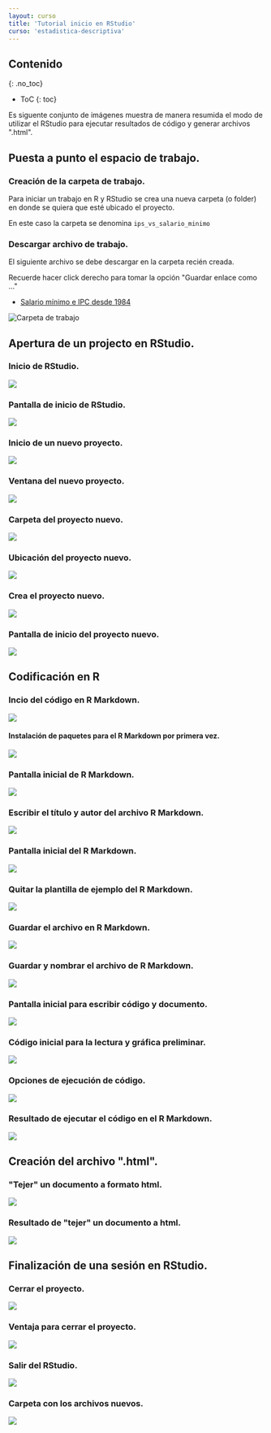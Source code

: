 ```yaml
---
layout: curso
title: 'Tutorial inicio en RStudio'
curso: 'estadistica-descriptiva'
---
```


## Contenido
{: .no_toc}

* ToC
{: toc}


Es siguente conjunto de imágenes muestra de manera
resumida el modo de utilizar el RStudio para ejecutar
resultados de código y generar archivos ".html".

## Puesta a punto el espacio de trabajo.

### Creación de la carpeta de trabajo.

Para iniciar un trabajo en R y RStudio se crea
una nueva carpeta (o folder) en donde
se quiera que esté ubicado el proyecto.

En este caso la carpeta se denomina `ips_vs_salario_minimo`

### Descargar archivo de trabajo.

El siguiente archivo se debe descargar en la carpeta
recién creada.

Recuerde hacer click derecho para tomar la opción
"Guardar enlace como ..."

- [Salario mínimo e IPC desde 1984](./basesdedatos/salario_minimo_IPC_Colombia.xlsx)

![Carpeta de trabajo](./iniR/01_Crea_Carpeta.PNG)

## Apertura de un projecto en RStudio.

### Inicio de RStudio.

![](./iniR/02_Inicio_RStudio.PNG)

### Pantalla de inicio de RStudio.

![](./iniR/03_pantalla_ini_RStudio.PNG)

### Inicio de un nuevo proyecto.

![](./iniR/04_inicio_proyecto.PNG)

### Ventana del nuevo proyecto.

![](./iniR/05_ventana_nuevo_proyecto.PNG)

### Carpeta del proyecto nuevo.

![](./iniR/06_bunqueda_carpeta_nuevo_proyecto.PNG)

### Ubicación del proyecto nuevo.

![](./iniR/07_Ubicacion_Nuevo_Proyecto.PNG)

### Crea el proyecto nuevo.

![](./iniR/08_Creacion_Nuevo_Proyecto.PNG)

### Pantalla de inicio del proyecto nuevo.

![](./iniR/09_pantalla_inicio_nuevo_proyecto.PNG)

## Codificación en R

### Incio del código en R Markdown.

![](./iniR/10_Inicio_RMarkdown.PNG)

#### Instalación de paquetes para el R Markdown por primera vez.

![](./iniR/11_markdown_primera_vez.PNG)

### Pantalla inicial de R Markdown.

![](./iniR/12_Pantalla_Inicial_RMarkdown.PNG)

### Escribir el título y autor del archivo R Markdown.

![](./iniR/13_Llenar_titulo_nombre_rmarkdown.PNG)

### Pantalla inicial del R Markdown.

![](./iniR/14_Pantalla_inicial_Rmarkdown_plantilla.PNG)

### Quitar la plantilla de ejemplo del R Markdown.

![](./iniR/15_Borrar_plantilla.PNG)

### Guardar el archivo en R Markdown.

![](./iniR/16_Guardar_Rmarkdown.PNG)

### Guardar y nombrar el archivo de R Markdown.

![](./iniR/17_Guardar_Rmakdown_nombre.PNG)

### Pantalla inicial para escribir código y documento.

![](./iniR/18_Pantalla_Inicio_codificacion.PNG)

### Código inicial para la lectura y gráfica preliminar.

![](./iniR/19_codificacion_ini.PNG)

### Opciones de ejecución de código.

![](./iniR/20_formas_de_ejecucion.PNG)

### Resultado de ejecutar el código en el R Markdown.

![](./iniR/21_resultado_ejecucion.PNG)

## Creación del archivo ".html".

### "Tejer" un documento a formato html.

![](./iniR/21_1_Seleccion_para_tejer.PNG)

### Resultado de "tejer" un documento a html.

![](./iniR/21_2_Resultado_de_tejer.PNG)

## Finalización de una sesión en RStudio.

### Cerrar el proyecto.

![](./iniR/22_cerrar_proyecto.PNG)

### Ventaja para cerrar el proyecto.
![](./iniR/23_ventana_cerrar_proyecto.PNG)

### Salir del RStudio.

![](./iniR/24_Salir_RStudio.PNG)

### Carpeta con los archivos nuevos.

![](./iniR/25_archivos_nuevos.PNG)





<!---

## Preparar una base de datos para leer en el R.

Se realizará el ejemplo del uso del R, utilizando una base de datos externa. En esta caso una base de datos en donde se registra por grupo de edad y género el número de homicidios en Colombia durante el 2014.

Inicialmente se toma el archivo en formato .xlsx o .xls y se ubica en una carpeta nueva. La premisa es que se debe ubicar la base de datos en el mismo lugar en donde se grabará el guión o código de R.

### Base de datos.

- [Homicidios en Colombia (xlsx)](./basesdedatos/HomicidiosColombia2014.xlsx)

### Crear una carpeta para la base de datos.

En este caso se creó una carpeta con el nombre de `practica1`. Y
en ese lugar se ubicó el archivo `HomicidiosColombia.xlsx`, como se muestra a continuación:

![Inicio R 03](./iniR/iniR03.png){: width="700"}

Seguidamente se abre en Excel como se muestra en la siguiente imagen:

![Inicio R 04](./iniR/iniR04.png){: width="700"}

### Guardarla en formato .csv

Se debe guardar con el formato `.csv` siguiendo la ruta de `guardar como ...` en la misma carpeta en donde está el archivo `.xlsx` y seleccionando la opción de `CSV (delimitado por comas) `, como se muestra a continuación:

![Inicio R 05](./iniR/iniR05.png){: width="700"}

En la carpeta deberán entonces mostrarse dos archivos, uno con formato `.xlsx`y otra con formato `.csv` como se muestra en la siguiente imagen. Note que ahora existe dos archivos con el mismo nombre pero tienen diferente icono (el uno representa el formato `.xlsx` y el otro `.csv`).

![Inicio R 06](./iniR/iniR06.png){: width="700"}

### Verificación del formato

Para verificar el formato en el cual está codificado el archivo `.csv` se abre con el programa `bloc de notas` y se debe mostrar como la siguiente imagen:

![Inicio R 07](./iniR/iniR07.png){: width="700"}

Note que los campos están separado por un punto y coma `(;)` y los puntos decimales se identifican por coma `(,)` (Este formato es el usual para la configuración *latinoamericana*). Si el archivo tiene un formato diferente, es decir los campos están separados por coma `(,)` y los puntos decimales se identifican por punto `(.)` entonces se deberá tener en cuenta a la hora de leer en R la base de datos (este formato se configura como un formato *aglosajón*), debido a que se requiere un cambio en el comando de lectura.

## Inicio de R

### Abrir el programa RStudio

Ya se por un enlace directo en el escritorio o por el menú de programas se puede iniciar el programa RStudio.

![Inicio R 01](./iniR/iniR01.png){: width="700"}

Aparece la pantalla del R studio.

![Inicio R 02](./iniR/iniR02.png){: width="700"}

### Crear un guión en R.

Para crear un nuevo guión o script se sigue la ruta `File > New File > R Script`

Y ahora la apariencia es la siguiente:

![Inicio R 08](./iniR/iniR08.png){: width="700"}

### Guardar un guión de R.
A continuación se sigue la ruta `File > Save as` y se graba con un nombre como `guion_homicidios_Colombia` en el mismo lugar en donde se encuentran ubicadas las bases de datos. Así como se muestra a continuación:

![Inicio R 09](./iniR/iniR09.png){: width="700"}

Entonces ahora la interfaz RStudio deberá quedar de la siguiente manera:

![Inicio R 10](./iniR/iniR10.png){: width="700"}

### Verificar la ruta el RStudio.

En la ventana de `console` de digita el siguiente comando `dir()` y luego la tecla `enter` y se mostrarán algunos nombres de archivos. En este caso **no** aparecen los nombres de los archivos de las bases de datos que se quieren leer.

![Inicio R 11](./iniR/iniR11.png){: width="700"}

### Cambiar la ruta del RStudio.
Se sigue la siguiente ruta para cambiar de carpeta o directorio de trabajo: `Session > Set Working Directory > To Source File Location` y se deberá mostar algo similar a la siguiente imagen:

![Inicio R 12](./iniR/iniR12.png){: width="700"}

### Verificar la ruta correcta en el RStudio.

De nuevo se digita en la consola el comando o instrucción `dir()` y ahora aparecerán los nombres de los archivos de las bases de datos, junto con el nombre del script como se muestra a continuación:

![Inicio R 13](./iniR/iniR13.png){: width="700"}

### Lectura de la base de datos en R.

En la ventana del guión o script se escribe el siguiente código:

{% highlight r %}
# Lectura de la base de datos de homicidios en Colombia en el 2014
homCol <- read.csv2("HomicidiosColombia2014.csv")
# Muestra la base de datos de homicidios en Colombia en el 2014
homCol
{% endhighlight %}

**Nota:** En el caso de que el formato sea el *anglosajón* en lugar de `read.csv2()` se utiliza la función `read.csv()`.

Para ejecutar el código se ubica en cada renglón y se presiona `Ctrl-Enter` y así cada línea se ejecutará una a una repitiendo la teclas `Ctrl-Enter`.

Para ejecutar **todo** el código se presiona las tecla `Ctrl-Alt-R`.

El resultado de la ejecución del código es:

![Inicio R 14](./iniR/iniR14.png){: width="700"}

### Código en el script del R.

Para realizar otras actividades, ya sean de cálcuo o gráficas se añade el código correspondiente como se muestra a continuación:

No olvidar grabar frecuentemente el código para no perder las acciones realizadas.

{% highlight r %}
# Cálculo de estadísticos de tasa de homicidios totales
with(homCol, summary(TasaT))
# Gráfica sencilla con las tasas de homicidios totales por grupo de edad
with(homCol, barplot(TasaT))
{% endhighlight %}

El resultado final se muestra en la siguiente imagen:

![Inicio R 15](./iniR/iniR15.png){: width="700"}

Si se desea terminar la sesión se procede a cerrar el programa el cual mostrará una pantalla como la siguiente:

![Inicio R 16](./iniR/iniR16.png){: width="400"}

En este caso se elige la opción `Save` para guardar el espacio de trabajo o `workspace`.

--->
